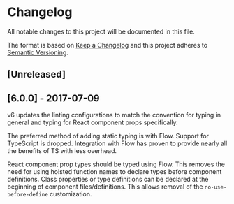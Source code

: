 # Changelog
All notable changes to this project will be documented in this file.

The format is based on [Keep a Changelog](http://keepachangelog.com/en/1.0.0/)
and this project adheres to [Semantic Versioning](http://semver.org/spec/v2.0.0.html).

## [Unreleased]

## [6.0.0] - 2017-07-09
v6 updates the linting configurations to match the convention for typing in general
and typing for React component props specifically.

The preferred method of adding static typing is with Flow. Support for TypeScript is
dropped. Integration with Flow has proven to provide nearly all the benefits of TS
with less overhead.

React component prop types should be typed using Flow. This removes the need for
using hoisted function names to declare types before component definitions. Class
properties or type definitions can be declared at the beginning of component
files/definitions. This allows removal of the `no-use-before-define` customization.
